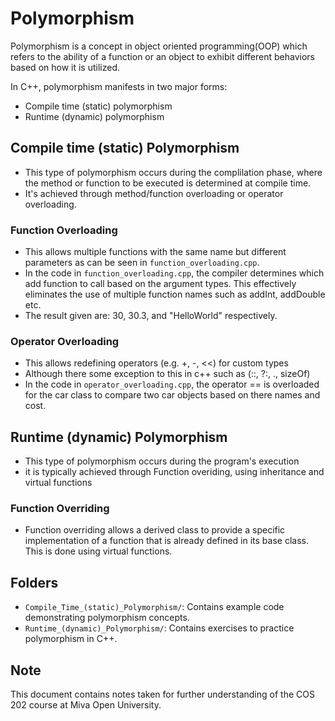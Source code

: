 # Polymorphism

Polymorphism is a concept in object oriented programming(OOP) which refers to the ability of a function or an object to exhibit different behaviors based on how it is utilized.

In C++, polymorphism manifests in two major forms:

* Compile time (static) polymorphism
* Runtime (dynamic) polymorphism

## Compile time (static) Polymorphism

* This type of polymorphism occurs during the complilation phase, where the method or function to be executed is determined at compile time.
* It's achieved through method/function overloading or operator overloading.

### Function Overloading

* This allows multiple functions with the same name but different parameters as can be seen in `function_overloading.cpp`.
* In the code in `function_overloading.cpp`, the compiler determines which add function to call based on the argument types. This effectively eliminates the use of multiple function names such as addInt, addDouble etc.
* The result given are: 30, 30.3, and "HelloWorld" respectively.

### Operator Overloading

* This allows redefining operators (e.g. +, -, <<) for custom types
* Although there some exception to this in c++ such as (::, ?:, ., sizeOf)
* In the code in `operator_overloading.cpp`, the operator == is overloaded for the car class to compare two car objects based on there names and cost.

## Runtime (dynamic) Polymorphism

* This type of polymorphism occurs during the program's execution
* it is typically achieved through Function overiding, using inheritance and virtual functions

### Function Overriding

* Function overriding allows a derived class to provide a specific implementation of a function that is already defined in its base class. This is done using virtual functions.

## Folders

* `Compile_Time_(static)_Polymorphism/`: Contains example code demonstrating polymorphism concepts.
* `Runtime_(dynamic)_Polymorphism/`: Contains exercises to practice polymorphism in C++.

## Note

This document contains notes taken for further understanding of the COS 202 course at Miva Open University.
